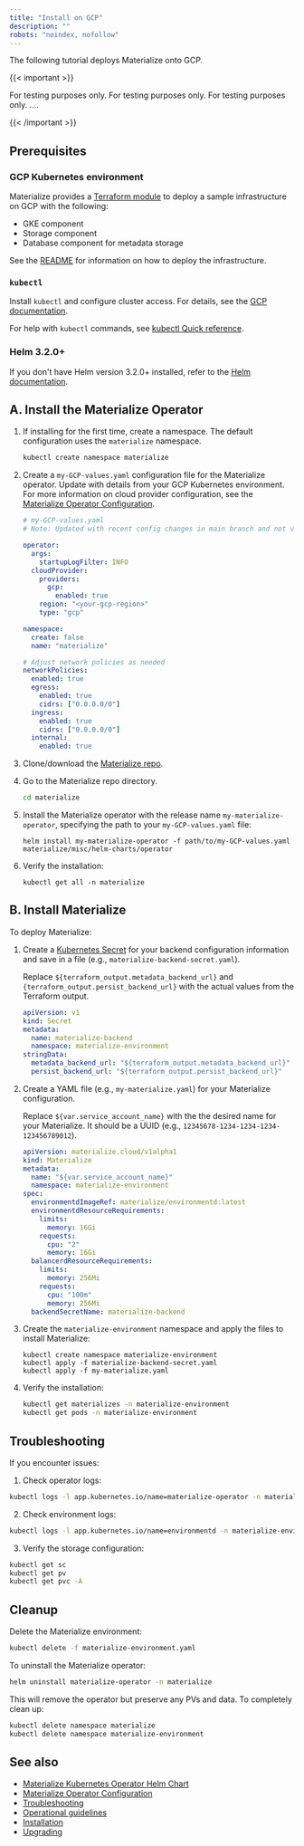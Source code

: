 ```yaml
---
title: "Install on GCP"
description: ""
robots: "noindex, nofollow"
---
```


The following tutorial deploys Materialize onto GCP.

{{< important >}}

For testing purposes only. For testing purposes only.  For testing purposes only. ....

{{< /important >}}

## Prerequisites

### GCP Kubernetes environment

Materialize provides a [Terraform
module](https://github.com/MaterializeInc/terraform-google-materialize) to
deploy a sample infrastructure on GCP with the following:

- GKE component
- Storage component
- Database component for metadata storage

See the
[README](https://github.com/MaterializeInc/terraform-google-materialize/blob/main/README.md)
for information on how to deploy the infrastructure.

### `kubectl`

Install `kubectl` and configure cluster access.
For details, see the [GCP documentation](https://cloud.google.com/kubernetes-engine/docs/how-to/cluster-access-for-kubectl).

For help with `kubectl` commands, see [kubectl Quick
reference](https://kubernetes.io/docs/reference/kubectl/quick-reference/).

### Helm 3.2.0+

If you don't have Helm version 3.2.0+ installed, refer to the [Helm
documentation](https://helm.sh/docs/intro/install/).


## A. Install the Materialize Operator

1. If installing for the first time, create a namespace. The default
   configuration uses the `materialize` namespace.

   ```bash
   kubectl create namespace materialize
   ```

1. Create a `my-GCP-values.yaml` configuration file for the Materialize
   operator. Update with details from your GCP Kubernetes environment. For more
   information on cloud provider configuration, see the [Materialize Operator
   Configuration](/self-managed/configuration/#operator-parameters).

      ```yaml
      # my-GCP-values.yaml
      # Note: Updated with recent config changes in main branch and not v0.125.2 branch

      operator:
        args:
          startupLogFilter: INFO
        cloudProvider:
          providers:
            gcp:
              enabled: true
          region: "<your-gcp-region>"
          type: "gcp"

      namespace:
        create: false
        name: "materialize"

      # Adjust network policies as needed
      networkPolicies:
        enabled: true
        egress:
          enabled: true
          cidrs: ["0.0.0.0/0"]
        ingress:
          enabled: true
          cidrs: ["0.0.0.0/0"]
        internal:
          enabled: true
      ```


1. Clone/download the [Materialize
   repo](https://github.com/MaterializeInc/materialize).

1. Go to the Materialize repo directory.

   ```bash
   cd materialize
   ```

1. Install the Materialize operator with the release name
   `my-materialize-operator`, specifying the path to your
   `my-GCP-values.yaml` file:

   ```shell
   helm install my-materialize-operator -f path/to/my-GCP-values.yaml materialize/misc/helm-charts/operator
   ```

1. Verify the installation:

    ```shell
    kubectl get all -n materialize
    ```

## B. Install Materialize

To deploy Materialize:

1. Create a [Kubernetes
   Secret](https://kubernetes.io/docs/concepts/configuration/secret/) for your
   backend configuration information and save in a file (e.g.,
   `materialize-backend-secret.yaml`).

   Replace `${terraform_output.metadata_backend_url}` and
   `{terraform_output.persist_backend_url}` with the actual values from the
   Terraform output.

    ```yaml
    apiVersion: v1
    kind: Secret
    metadata:
      name: materialize-backend
      namespace: materialize-environment
    stringData:
      metadata_backend_url: "${terraform_output.metadata_backend_url}"
      persist_backend_url: "${terraform_output.persist_backend_url}"
    ```

1. Create a YAML file (e.g., `my-materialize.yaml`) for your Materialize
   configuration.

   Replace `${var.service_account_name}` with the the desired name for your
   Materialize. It should be a UUID (e.g.,
   `12345678-1234-1234-1234-123456789012`).

   ```yaml
   apiVersion: materialize.cloud/v1alpha1
   kind: Materialize
   metadata:
     name: "${var.service_account_name}"
     namespace: materialize-environment
   spec:
     environmentdImageRef: materialize/environmentd:latest
     environmentdResourceRequirements:
       limits:
         memory: 16Gi
       requests:
         cpu: "2"
         memory: 16Gi
     balancerdResourceRequirements:
       limits:
         memory: 256Mi
       requests:
         cpu: "100m"
         memory: 256Mi
     backendSecretName: materialize-backend
   ```

1. Create the `materialize-environment` namespace and apply the files to install
   Materialize:

   ```shell
   kubectl create namespace materialize-environment
   kubectl apply -f materialize-backend-secret.yaml
   kubectl apply -f my-materialize.yaml
   ```

1. Verify the installation:

   ```bash
   kubectl get materializes -n materialize-environment
   kubectl get pods -n materialize-environment
   ```

## Troubleshooting

If you encounter issues:

1. Check operator logs:
```bash
kubectl logs -l app.kubernetes.io/name=materialize-operator -n materialize
```

2. Check environment logs:
```bash
kubectl logs -l app.kubernetes.io/name=environmentd -n materialize-environment
```

3. Verify the storage configuration:
```bash
kubectl get sc
kubectl get pv
kubectl get pvc -A
```

## Cleanup

Delete the Materialize environment:
```bash
kubectl delete -f materialize-environment.yaml
```

To uninstall the Materialize operator:
```bash
helm uninstall materialize-operator -n materialize
```

This will remove the operator but preserve any PVs and data. To completely clean
up:

```bash
kubectl delete namespace materialize
kubectl delete namespace materialize-environment
```

## See also

- [Materialize Kubernetes Operator Helm Chart](/self-managed/)
- [Materialize Operator Configuration](/self-managed/configuration/)
- [Troubleshooting](/self-managed/troubleshooting/)
- [Operational guidelines](/self-managed/operational-guidelines/)
- [Installation](/self-managed/installation/)
- [Upgrading](/self-managed/upgrading/)
